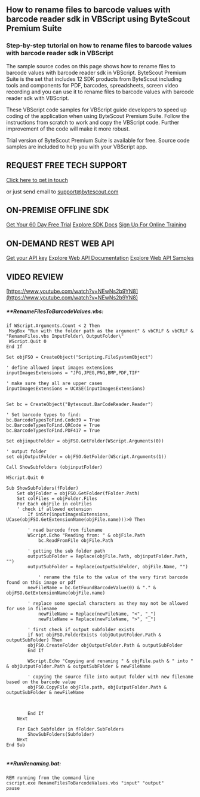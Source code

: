 ## How to rename files to barcode values with barcode reader sdk in VBScript using ByteScout Premium Suite

### Step-by-step tutorial on how to rename files to barcode values with barcode reader sdk in VBScript

The sample source codes on this page shows how to rename files to barcode values with barcode reader sdk in VBScript. ByteScout Premium Suite is the set that includes 12 SDK products from ByteScout including tools and components for PDF, barcodes, spreadsheets, screen video recording and you can use it to rename files to barcode values with barcode reader sdk with VBScript.

 These VBScript code samples for VBScript guide developers to speed up coding of the application when using ByteScout Premium Suite. Follow the instructions from scratch to work and copy the VBScript code. Further improvement of the code will make it more robust.

Trial version of ByteScout Premium Suite is available for free. Source code samples are included to help you with your VBScript app.

## REQUEST FREE TECH SUPPORT

[Click here to get in touch](https://bytescout.zendesk.com/hc/en-us/requests/new?subject=ByteScout%20Premium%20Suite%20Question)

or just send email to [support@bytescout.com](mailto:support@bytescout.com?subject=ByteScout%20Premium%20Suite%20Question) 

## ON-PREMISE OFFLINE SDK 

[Get Your 60 Day Free Trial](https://bytescout.com/download/web-installer?utm_source=github-readme)
[Explore SDK Docs](https://bytescout.com/documentation/index.html?utm_source=github-readme)
[Sign Up For Online Training](https://academy.bytescout.com/)


## ON-DEMAND REST WEB API

[Get your API key](https://pdf.co/documentation/api?utm_source=github-readme)
[Explore Web API Documentation](https://pdf.co/documentation/api?utm_source=github-readme)
[Explore Web API Samples](https://github.com/bytescout/ByteScout-SDK-SourceCode/tree/master/PDF.co%20Web%20API)

## VIDEO REVIEW

[https://www.youtube.com/watch?v=NEwNs2b9YN8](https://www.youtube.com/watch?v=NEwNs2b9YN8)




<!-- code block begin -->

##### ****RenameFilesToBarcodeValues.vbs:**
    
```
if WScript.Arguments.Count < 2 Then
 MsgBox "Run with the folder path as the argument" & vbCRLF & vbCRLF & "RenameFiles.vbs InputFolder\ OutputFolder\"
 WScript.Quit 0
End If

Set objFSO = CreateObject("Scripting.FileSystemObject")

' define allowed input images extensions
inputImagesExtensions = "JPG,JPEG,PNG,BMP,PDF,TIF"

' make sure they all are upper cases
inputImagesExtensions = UCASE(inputImagesExtensions)


Set bc = CreateObject("Bytescout.BarCodeReader.Reader")

' Set barcode types to find:
bc.BarcodeTypesToFind.Code39 = True
bc.BarcodeTypesToFind.QRCode = True
bc.BarcodeTypesToFind.PDF417 = True

Set objinputFolder = objFSO.GetFolder(WScript.Arguments(0))

' output folder
set objOutputFolder = objFSO.GetFolder(WScript.Arguments(1))

Call ShowSubfolders (objinputFolder)

WScript.Quit 0

Sub ShowSubFolders(fFolder)
    Set objFolder = objFSO.GetFolder(fFolder.Path)
    Set colFiles = objFolder.Files
    For Each objFile in colFiles
	' check if allowed extension
        If inStr(inputImagesExtensions, UCase(objFSO.GetExtensionName(objFile.name)))>0 Then

	    ' read barcode from filename
	    WScript.Echo "Reading from: " & objFile.Path 
            bc.ReadFromFile objFile.Path 

	    ' getting the sub folder path
	    outputSubFolder = Replace(objFile.Path, objinputFolder.Path, "")
	    outputSubFolder = Replace(outputSubFolder, objFile.Name, "")
		
            ' rename the file to the value of the very first barcode found on this image or pdf
	    newFileName = bc.GetFoundBarcodeValue(0) & "." & objFSO.GetExtensionName(objFile.name)

	    ' replace some special characters as they may not be allowed for use in filename
            newFileName = Replace(newFileName, "<", "_")
            newFileName = Replace(newFileName, ">", "_")

	    ' first check if output subfolder exists
 	    if Not objFSO.FolderExists (objOutputFolder.Path & outputSubFolder) Then
		objFSO.CreateFolder objOutputFolder.Path & outputSubFolder
	    End If

	    WScript.Echo "Copying and renaming " & objFile.path & " into " & objOutputFolder.Path & outputSubFolder & newFileName

	    ' copying the source file into output folder with new filename based on the barcode value
	    objFSO.CopyFile objFile.path, objOutputFolder.Path & outputSubFolder & newFileName



        End If
    Next

    For Each Subfolder in fFolder.SubFolders
        ShowSubFolders(Subfolder)
    Next
End Sub


```

<!-- code block end -->    

<!-- code block begin -->

##### ****RunRenaming.bat:**
    
```
REM running from the command line
cscript.exe RenameFilesToBarcodeValues.vbs "input" "output"
pause
```

<!-- code block end -->